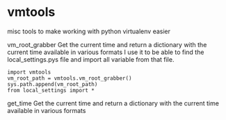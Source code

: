 # vmtools
misc tools to make working with python virtualenv easier

vm_root_grabber
Get the current time and return a dictionary with the current time available in various formats
I use it to be able to find the local_settings.pys file and import all variable from that file.

```
import vmtools
vm_root_path = vmtools.vm_root_grabber()
sys.path.append(vm_root_path)
from local_settings import *
```

get_time
Get the current time and return a dictionary with the current time available in various formats

